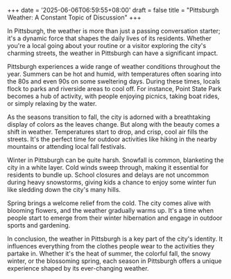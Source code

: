 +++
date = '2025-06-06T06:59:55+08:00'
draft = false
title = "Pittsburgh Weather: A Constant Topic of Discussion"
+++

In Pittsburgh, the weather is more than just a passing conversation starter; it's a dynamic force that shapes the daily lives of its residents. Whether you're a local going about your routine or a visitor exploring the city's charming streets, the weather in Pittsburgh can have a significant impact. 

Pittsburgh experiences a wide range of weather conditions throughout the year. Summers can be hot and humid, with temperatures often soaring into the 80s and even 90s on some sweltering days. During these times, locals flock to parks and riverside areas to cool off. For instance, Point State Park becomes a hub of activity, with people enjoying picnics, taking boat rides, or simply relaxing by the water. 

As the seasons transition to fall, the city is adorned with a breathtaking display of colors as the leaves change. But along with the beauty comes a shift in weather. Temperatures start to drop, and crisp, cool air fills the streets. It's the perfect time for outdoor activities like hiking in the nearby mountains or attending local fall festivals. 

Winter in Pittsburgh can be quite harsh. Snowfall is common, blanketing the city in a white layer. Cold winds sweep through, making it essential for residents to bundle up. School closures and delays are not uncommon during heavy snowstorms, giving kids a chance to enjoy some winter fun like sledding down the city's many hills. 

Spring brings a welcome relief from the cold. The city comes alive with blooming flowers, and the weather gradually warms up. It's a time when people start to emerge from their winter hibernation and engage in outdoor sports and gardening. 

In conclusion, the weather in Pittsburgh is a key part of the city's identity. It influences everything from the clothes people wear to the activities they partake in. Whether it's the heat of summer, the colorful fall, the snowy winter, or the blossoming spring, each season in Pittsburgh offers a unique experience shaped by its ever-changing weather.